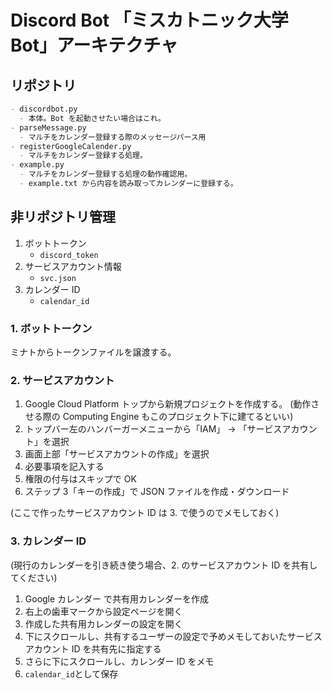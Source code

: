 # Discord Bot 「ミスカトニック大学 Bot」アーキテクチャ

## リポジトリ

```md
- discordbot.py
  - 本体。Bot を起動させたい場合はこれ。
- parseMessage.py
  - マルチをカレンダー登録する際のメッセージパース用
- registerGoogleCalender.py
  - マルチをカレンダー登録する処理。
- example.py
  - マルチをカレンダー登録する処理の動作確認用。
  - example.txt から内容を読み取ってカレンダーに登録する。
```

## 非リポジトリ管理

1. ボットトークン
   - `discord_token`
1. サービスアカウント情報
   - `svc.json`
1. カレンダー ID
   - `calendar_id`

### 1. ボットトークン

ミナトからトークンファイルを譲渡する。

### 2. サービスアカウント

1. Google Cloud Platform トップから新規プロジェクトを作成する。
   (動作させる際の Computing Engine もこのプロジェクト下に建てるといい)
2. トップバー左のハンバーガーメニューから「IAM」 -> 「サービスアカウント」を選択
3. 画面上部「サービスアカウントの作成」を選択
4. 必要事項を記入する
5. 権限の付与はスキップで OK
6. ステップ 3「キーの作成」で JSON ファイルを作成・ダウンロード

(ここで作ったサービスアカウント ID は 3. で使うのでメモしておく)

### 3. カレンダー ID

(現行のカレンダーを引き続き使う場合、2. のサービスアカウント ID を共有してください)

1. Google カレンダー で共有用カレンダーを作成
2. 右上の歯車マークから設定ページを開く
3. 作成した共有用カレンダーの設定を開く
4. 下にスクロールし、共有するユーザーの設定で予めメモしておいたサービスアカウント ID を共有先に指定する
5. さらに下にスクロールし、カレンダー ID をメモ
6. `calendar_id`として保存
